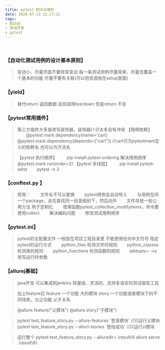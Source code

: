 ```yaml
---
title: pytest 知识点增补
date: 2020-07-13 22:17:21
tags:
- 知识点
- 测试开发
- pytest
---
```

<br>

### 【自动化测试用例的设计基本原则】
>    变动小、尽量页面不要经常变动
    每一条测试用例尽量简单、尽量去覆盖一个基本的功能
    尽量不要有关联(可以吧资源放在setup里面)

### 【yield】
>    替代return 返回数据
    会回调用teardown 但是return 不会

### 【pytest常用插件】
>    第三方插件大多是改写装饰器，装饰器(>2)太多会有冲突
    【用例依赖】
        &emsp;&emsp;@pytest.mark.dependency(name='cart)
        &emsp;&emsp;@pytest.mark.dependency(depends=["cart"]) //cart可为pytestmark定义的依赖名 也可以为方法名

>    【pytest 执行顺序】
        &emsp;&emsp;pip install pytest-ordering 解决用例顺序
        &emsp;&emsp;@pytest.mark.run(order=2)
    【pytest 多线程】
        &emsp;&emsp;pip install pytest-xdist
        &emsp;&emsp;pytest -n 3

### 【conftest.py 】
>    常用：
        &emsp;&emsp;文件名不可以更换
        &emsp;&emsp;pytest用例会自动导入
        &emsp;&emsp;与用例在同一个package，会先查找同一目录级别下，然后向外
        &emsp;&emsp;文件存放一些公用方法
    用于定制化
        &emsp;&emsp;使用函数pytest_collection_modifyitems，命令要使用collect
        &emsp;&emsp;解决编码问题
        &emsp;&emsp;修改测试用例顺序
### 【pytest.ini】
>    pytest的主配置文件 一般放在项目工程目录里
    不能使用任何中文符号
    指定pytest的运行方式
        &emsp;&emsp;python_files 检测文件的规则
        &emsp;&emsp;python_classes 检测类的规则
        &emsp;&emsp;python_functions 检测函数的规则
>        &emsp;&emsp;addopts= -vs 改写运行时参数

### 【allurej基础】
>    java开发 可以集成到jenkins 轻量级、灵活的、支持多语言的测试报告工具

>    加上feature后
    feature 一个功能 大的模块
    story 一个功能或者模块下的不同场景，分之功能
    父子关系

>    @allure.feature("父模块")
    @allure.story("子模块")

>   pytest test_feature_story.py --allure-features '登录模块'   //只运行父模块
    pytest test_feature_story.py --allurl-stories '登陆成功' //只运行zi模块

>   运行整个
>   pytest test_feature_story.py --alluredir=.\result\6
    allure serve .\result\6\


